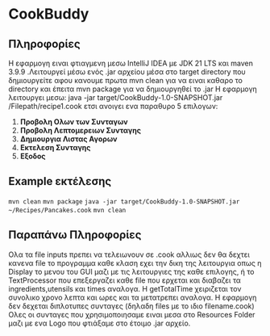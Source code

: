 # CookBuddy
## Πληροφορίες
Η εφαρμογη ειναι φτιαγμενη μεσω IntelliJ IDEA με JDK 21 LTS και maven 3.9.9
.Λειτουργεί μέσω ενός .jar αρχείου μέσα στο target directory 
που δημιουργείτε αφου κανουμε πρωτα mvn clean για να ειναι καθαρο το directory και έπειτα mvn package για να δημιουργηθεί το .jar
Η εφαρμογη λειτουργει μεσω: java -jar target/CookBuddy-1.0-SNAPSHOT.jar /Filepath/recipe1.cook
ετσι ανοιγει ενα παραθυρο 5 επιλογων:
1. __**Προβολη Ολων των Συνταγων**__
2. __**Προβολη Λεπτομερειων Συνταγης**__
3. __**Δημιουργια Λιστας Αγορων**__
4. __**Εκτελεση Συνταγης**__
5. __**Εξοδος**__
## Εxample εκτέλεσης
``mvn clean``
``mvn package``
``java -jar target/CookBuddy-1.0-SNAPSHOT.jar ~/Recipes/Pancakes.cook``
``mvn clean``
## Παραπάνω Πληροφορίες
Ολα τα file inputs πρεπει να τελειωνουν σε .cook αλλιως δεν θα δεχτει κανενα file το προγραμμα
καθε κλαση εχει την δικη της λειτουργια οπως η Display το μενου του GUI μαζι με τις λειτουργιες της καθε επιλογης, ή το TextProcessor που επεξεργαζει καθε file που ερχεται και διαβαζει τα ingredients,utensils και times αναλογα.
Η getTotalTime χειριζεται τον συνολικο χρονο λεπτα και ωρες και τα μετατρεπει αναλογα.
Η εφαρμογη δεν δεχεται διπλοτυπες συνταγες (δηλαδη files με το ιδιο filename.cook)
Ολες οι συνταγες που χρησιμοποιησαμε ειναι μεσα στο Resources Folder μαζι με ενα Logo που φτιάξαμε στο έτοιμο .jar αρχείο.
